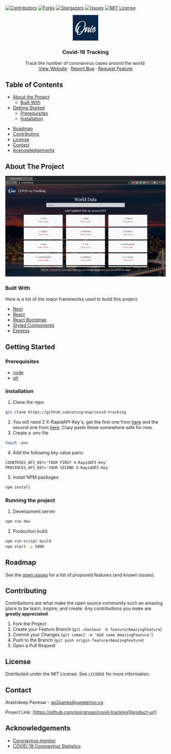 [![Contributors][contributors-shield]][contributors-url]
[![Forks][forks-shield]][forks-url]
[![Stargazers][stars-shield]][stars-url]
[![Issues][issues-shield]][issues-url]
[![MIT License][license-shield]][license-url]

<p align="center">
  <a href="https://github.com/onicgroup/covid-tracking">
    <img src="public/favicon.ico" alt="Logo" width="80" height="80">
  </a>

  <h3 align="center">Covid-19 Tracking</h3>

  <p align="center">
    Track the number of coronavirus cases around the world.
    <br />
    <a href="https://www.covidtracking.org">View Website</a>
    ·
    <a href="https://github.com/onicgroup/covid-tracking/issues">Report Bug</a>
    ·
    <a href="https://github.com/onicgroup/covid-tracking/issues">Request Feature</a>
  </p>
</p>

<!-- TABLE OF CONTENTS -->
## Table of Contents

* [About the Project](#about-the-project)
  * [Built With](#built-with)
* [Getting Started](#getting-started)
  * [Prerequisites](#prerequisites)
  * [Installation](#installation)
<!--* [Usage](#usage)-->
* [Roadmap](#roadmap)
* [Contributing](#contributing)
* [License](#license)
* [Contact](#contact)
* [Acknowledgements](#acknowledgements)

<!-- ABOUT THE PROJECT -->

## About The Project
[![Product Name Screen Shot][product-screenshot]](https://www.covidtracking.org)

### Built With
Here is a list of the major frameworks used to build this project.
* [Next](https://nextjs.org/)
* [React](https://reactjs.org/)
* [React Bootstrap](https://react-bootstrap.github.io/)
* [Styled Components](https://styled-components.com/)
* [Express](https://expressjs.com/)

<!-- GETTING STARTED -->

## Getting Started

### Prerequisites
* [node](https://nodejs.org/en/)
* [git](https://git-scm.com/book/en/v2/Getting-Started-Installing-Git)

### Installation
1. Clone the repo
```sh
git clone https://github.com/onicgroup/covid-tracking
```
2. You will need 2 X-RapidAPI-Key's, get the first one from [here](https://rapidapi.com/astsiatsko/api/coronavirus-monitor) and the second one from [here](https://rapidapi.com/KishCom/api/covid-19-coronavirus-statistics). Copy paste these somewhere safe for now.
3. Create a .env file
```sh
touch .env
```
4. Add the following key value pairs:
```dotfile
COUNTRIES_API_KEY='YOUR FIRST X-RapidAPI-Key'
PROVINCES_API_KEY='YOUR SECOND X-RapidAPI-Key'
```
5. Install NPM packages
```sh
npm install
```

### Running the project
1. Development server
```sh
npm run dev
```
2. Production build
```sh 
npm run-script build
npm start -p 5000
```

<!-- ROADMAP -->
## Roadmap
See the [open issues][issues-url] for a list of proposed features (and known issues).

<!-- CONTRIBUTING -->
## Contributing
Contributions are what make the open source community such an amazing place to be learn, inspire, and create. Any contributions you make are **greatly appreciated**.

1. Fork the Project
2. Create your Feature Branch (`git checkout -b feature/AmazingFeature`)
3. Commit your Changes (`git commit -m 'Add some AmazingFeature'`)
4. Push to the Branch (`git push origin feature/AmazingFeature`)
5. Open a Pull Request

<!-- LICENSE -->
## License

Distributed under the MIT License. See `LICENSE` for more information.

<!-- CONTACT -->
## Contact

Arashdeep Panesar - as2panes@uwaterloo.ca

Project Link: [https://github.com/onicgroup/covid-tracking][product-url]

<!-- ACKNOWLEDGEMENTS -->
## Acknowledgements
* [Coronavirus monitor](https://rapidapi.com/astsiatsko/api/coronavirus-monitor)
* [COVID-19 Coronavirus Statistics](https://rapidapi.com/KishCom/api/covid-19-coronavirus-statistics)

<!-- CONSTANTS -->

[contributors-shield]: https://img.shields.io/github/contributors/onicgroup/covid-tracking.svg?style=flat-square
[contributors-url]: https://github.com/onicgroup/covid-tracking/graphs/contributors

[forks-shield]: https://img.shields.io/github/forks/onicgroup/covid-tracking.svg?style=flat-square
[forks-url]: https://github.com/onicgroup/covid-tracking/network/members

[stars-shield]: https://img.shields.io/github/stars/onicgroup/covid-tracking.svg?style=flat-square
[stars-url]: https://github.com/onicgroup/covid-tracking/stargazers

[issues-shield]: https://img.shields.io/github/issues/onicgroup/covid-tracking.svg?style=flat-squareÂ
[issues-url]: https://github.com/onicgroup/covid-tracking/issues

[license-shield]: https://img.shields.io/github/license/onicgroup/covid-tracking.svg?style=flat-square
[license-url]: https://github.com/onicgroup/covid-tracking/blob/master/LICENSE.txt

[product-screenshot]: assets/images/screenshot.png
[product-url]: https://github.com/onicgroup/covid-tracking
